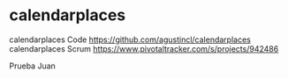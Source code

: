 calendarplaces
==============

calendarplaces Code https://github.com/agustincl/calendarplaces
calendarplaces Scrum https://www.pivotaltracker.com/s/projects/942486

Prueba Juan
